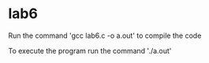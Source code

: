 # lab6

Run the command 'gcc lab6.c -o a.out' to compile the code

To execute the program run the command './a.out'
